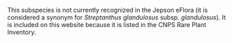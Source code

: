 This subspecies is not currently recognized in the Jepson eFlora (it is considered a synonym for *Streptanthus glandulosus* subsp. *glandulosus*). It is included on this website because it is listed in the CNPS Rare Plant Inventory.